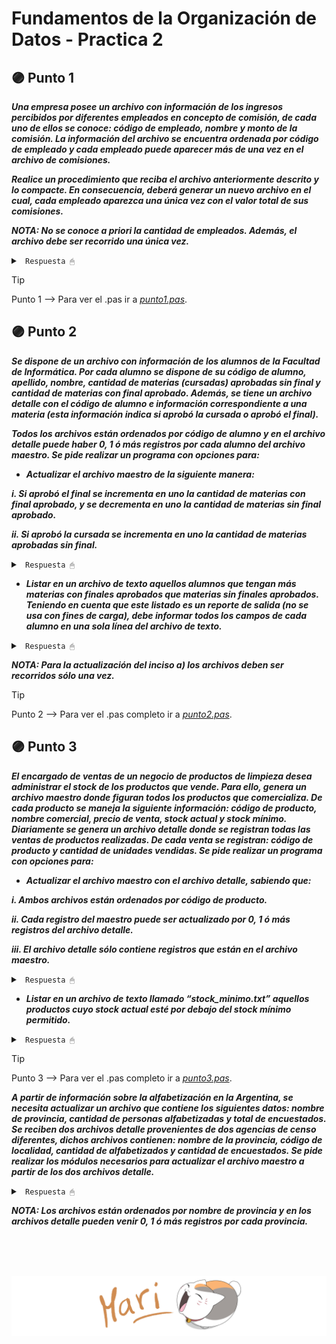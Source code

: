 # Fundamentos de la Organización de Datos - Practica 2

## 🟣 Punto 1

***Una empresa posee un archivo con información de los ingresos percibidos por diferentes empleados en concepto de comisión, de cada uno de ellos se conoce: código de empleado, nombre y monto de la comisión. La información del archivo se encuentra ordenada por código de empleado y cada empleado puede aparecer más de una vez en el archivo de comisiones.***

***Realice un procedimiento que reciba el archivo anteriormente descrito y lo compacte. En consecuencia, deberá generar un nuevo archivo en el cual, cada empleado aparezca una única vez con el valor total de sus comisiones.***

***NOTA: No se conoce a priori la cantidad de empleados. Además, el archivo debe ser recorrido una única vez.***

<details><summary> <code> Respuesta 🖱 </code></summary><br>

~~~
Program punto1;
type
    empR = record
        cod:integer;
        nombre:string[15];
        monto:real;
    end;

procedure Compactar(var comisiones, arc_comp:Text);
var
    eLei,eAcum:empR;
begin
    {asignar a variable y abrir archivo que voy a leer}
    Assign(comisiones,'comisiones.txt');
    Reset(comisiones);
    {asignar a variable y crear archivo donde voy a guardar}
    Assign(arc_comp,'compactado.txt');
    Rewrite(arc_comp);
    Read(comisiones,eLei.cod,eLei.nombre,eLei.monto);
    while (not Eof(comisiones)) do begin
      eAcum.cod := eLei.cod;
      eAcum.monto := 0;
      while (not Eof(comisiones))and(eLei.cod = eAcum.cod) do begin
        eAcum.monto+=eLei.monto;
        Read(comisiones,eLei.cod,eLei.nombre,eLei.monto);
      end;
      WriteLn(arc_comp,eAcum.cod,' ',eAcum.monto:0:2,' ',eAcum.nombre);
    end;
    {cerrar archivos}
    Close(arc_comp);
    Close(comisiones);
end;

{programa principal}
var
    comisiones:Text;
    arc_comp:Text;
begin
    Compactar(comisiones,arc_comp);
end.
~~~

</details>

>[!TIP]
>
> Punto 1 --> Para ver el .pas ir a [*punto1.pas*](/practica2/punto1.pas).

## 🟣 Punto 2

***Se dispone de un archivo con información de los alumnos de la Facultad de Informática. Por cada alumno se dispone de su código de alumno, apellido, nombre, cantidad de materias (cursadas) aprobadas sin final y cantidad de materias con final aprobado. Además, se tiene un archivo detalle con el código de alumno e información correspondiente a una materia (esta información indica si aprobó la cursada o aprobó el final).***

***Todos los archivos están ordenados por código de alumno y en el archivo detalle puede haber 0, 1 ó más registros por cada alumno del archivo maestro. Se pide realizar un programa con opciones para:***

* ***Actualizar el archivo maestro de la siguiente manera:***

***i. Si aprobó el final se incrementa en uno la cantidad de materias con final aprobado, y se decrementa en uno la cantidad de materias sin final aprobado.***

***ii. Si aprobó la cursada se incrementa en uno la cantidad de materias aprobadas sin final.***

<details><summary> <code> Respuesta 🖱 </code></summary><br>

~~~
procedure leer(var detalle:alumnos; var mat:materiaR);
begin
  if (not Eof(detalle)) then 
    read(detalle,mat)        
  else
    mat.cod := valorAlto;
end;

procedure actualizar(var maestro:alumnos;var detalle:materias);
var
    mat:materiaR;
    alu:alumnosR;
    canC,canF:integer;
begin
    Reset(maestro);
    Reset(detalle);
    Leer(detalle,mat); 
    while (mat.cod<>valorAlto) do begin
      Read(maestro,alu);
      cantC:=0;
      canF:=0;
      while (mat.cod = alu.cod) do begin
        if(mat.cursadaOfinal='c')then
          canC+=1;
        if(mat.cursadaOfinal='f')then begin
          cantF+=1;
          canC-=1;
        end;
      end;
      alu.cantMatCursadas+=canC;
      alu.cantMatFinalApr+=canF;
      seek (maestro,filePos (maestro)-1);
      write (maestro,alu);
      Leer(detalle,mat); 
    end;
    Close(maestro);
    Close(detalle);
end;
~~~

</details>

* ***Listar en un archivo de texto aquellos alumnos que tengan más materias con finales aprobados que materias sin finales aprobados. Teniendo en cuenta que este listado es un reporte de salida (no se usa con fines de carga), debe informar todos los campos de cada alumno en una sola línea del archivo de texto.***

<details><summary> <code> Respuesta 🖱 </code></summary><br>

~~~
procedure listarAlu(var maestro:alumnos; var txt:Text);
var
    alu:alumnosR;
begin
    Reset(maestro);
    Rewrite(txt);
    while (not Eof(maestro)) do begin
      Read(maestro,alu);
      if(alu.cantMatFinalApr>alu.cantMatCursadas)then
        WriteLn(txt,alu.cod,alu.cantMatCursadas,alu.cantMatFinalApr,alu.apellido,alu.nombre);
    end;
    Close(maestro);
    Close(txt);
end;
~~~

</details>

***NOTA: Para la actualización del inciso a) los archivos deben ser recorridos sólo una vez.***

>[!TIP]
>
> Punto 2 --> Para ver el .pas completo ir a [*punto2.pas*](/practica2/punto2.pas).


## 🟣 Punto 3

***El encargado de ventas de un negocio de productos de limpieza desea administrar el stock de los productos que vende. Para ello, genera un archivo maestro donde figuran todos los productos que comercializa. De cada producto se maneja la siguiente información: código de producto, nombre comercial, precio de venta, stock actual y stock mínimo. Diariamente se genera un archivo detalle donde se registran todas las ventas de productos realizadas. De cada venta se registran: código de producto y cantidad de unidades vendidas. Se pide realizar un programa con opciones para:***

* ***Actualizar el archivo maestro con el archivo detalle, sabiendo que:***

***i. Ambos archivos están ordenados por código de producto.***

***ii. Cada registro del maestro puede ser actualizado por 0, 1 ó más registros del archivo detalle.***

***iii. El archivo detalle sólo contiene registros que están en el archivo maestro.***

<details><summary> <code> Respuesta 🖱 </code></summary><br>

~~~
procedure Leer(var detalle:ventas; var v:ventaR);
begin
    if(not Eof(detalle)) then
      read(detalle,v)
    else 
      v.cod := valorAlto;
end;

{punto a) --> Actualizar el archivo maestro con el archivo detalle}
procedure actualizar(var maestro:productos; var detalle:ventas);
var
    v:ventaR;
    p:productoR;
    aux:integer;
begin
    Reset(maestro);
    Reset(detalle);
    Leer(detalle,v);
    while (v.cod <> valorAlto) do begin
      Read(maestro,p);
      aux:=0;
      while (v.cod = p.cod) do
        aux+=v.cant;
      p.stockAct-=aux;
      Seek(maestro,FilePos(maestro)-1);
      Write(maestro,p);
      Leer(detalle,v);
    end;
    Close(maestro);
    Close(detalle);
end;
~~~

</details>

* ***Listar en un archivo de texto llamado “stock_minimo.txt” aquellos productos cuyo stock actual esté por debajo del stock mínimo permitido.***

<details><summary> <code> Respuesta 🖱 </code></summary><br>

~~~
{punto b) --> Listar en txt los productos con stock actual por debajo del stock mínimo.}
procedure listarStock(var maestro:productos; var txt:Text);
var
    p:productoR;
begin
    Rewrite(txt);
    Reset(maestro);
    while (not Eof(maestro)) do begin
      Read(maestro,p);
      if(p.stockAct<p.stockMin)then
        WriteLn(txt,p.cod,p.precio,p.stockAct,p.stockMin,p.nombre);
    end;
    Close(txt);
    Close(maestro);
end;
~~~

</details>

>[!TIP]
>
> Punto 3 --> Para ver el .pas completo ir a [*punto3.pas*](/practica2/punto3.pas).

***A partir de información sobre la alfabetización en la Argentina, se necesita actualizar un archivo que contiene los siguientes datos: nombre de provincia, cantidad de personas alfabetizadas y total de encuestados. Se reciben dos archivos detalle provenientes de dos agencias de censo diferentes, dichos archivos contienen: nombre de la provincia, código de localidad, cantidad de alfabetizados y cantidad de encuestados. Se pide realizar los módulos necesarios para actualizar el archivo maestro a partir de los dos archivos detalle.***

<details><summary> <code> Respuesta 🖱 </code></summary><br>

~~~

~~~

</details>

***NOTA: Los archivos están ordenados por nombre de provincia y en los archivos detalle pueden venir 0, 1 ó más registros por cada provincia.***

<br>
<br>
<br>

<p><img align="center" src="https://github.com/Marimari2342/Marimari2342/blob/main/firmagith.png" alt="marigit"/></p>

